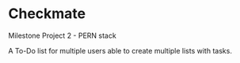 # Checkmate
Milestone Project 2 - PERN stack


A To-Do list for multiple users able to create multiple lists with tasks.
